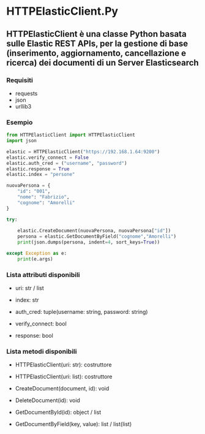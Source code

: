 # HTTPElasticClient.Py

## HTTPElasticClient è una classe Python basata sulle Elastic REST APIs, per la gestione di base (inserimento, aggiornamento, cancellazione e ricerca) dei documenti di un Server Elasticsearch

### Requisiti

- requests
- json
- urllib3

### Esempio

```python
from HTTPElasticClient import HTTPElasticClient
import json

elastic = HTTPElasticClient("https://192.168.1.64:9200")
elastic.verify_connect = False
elastic.auth_cred = ("username", "password")
elastic.response = True
elastic.index = "persone"

nuovaPersona = {
    "id": "001",
    "nome": "Fabrizio",
    "cognome": "Amorelli"
}

try:
    
    elastic.CreateDocument(nuovaPersona, nuovaPersona["id"])
    persona = elastic.GetDocumentByField("cognome","Amorelli")
    print(json.dumps(persona, indent=4, sort_keys=True))

except Exception as e:
    print(e.args)
```

### Lista attributi disponibili

- uri: str / list

- index: str

- auth_cred: tuple(username: string, password: string)

- verify_connect: bool

- response: bool

### Lista metodi disponibili

- HTTPElasticClient(uri: str): costruttore

- HTTPElasticClient(uri: list): costruttore

- CreateDocument(document, id): void

- DeleteDocument(id): void

- GetDocumentById(id): object / list<object>

- GetDocumentByField(key, value): list<object> / list(list<object>)
